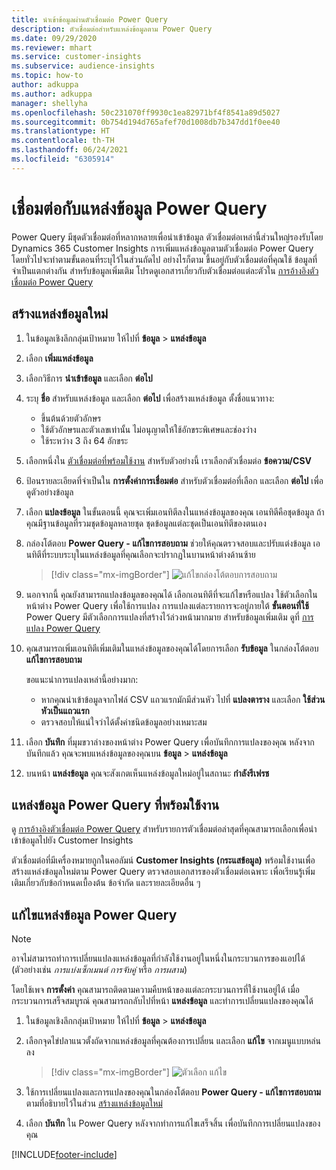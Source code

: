 ```yaml
---
title: นำเข้าข้อมูลผ่านตัวเชื่อมต่อ Power Query
description: ตัวเชื่อมต่อสำหรับแหล่งข้อมูลตาม Power Query
ms.date: 09/29/2020
ms.reviewer: mhart
ms.service: customer-insights
ms.subservice: audience-insights
ms.topic: how-to
author: adkuppa
ms.author: adkuppa
manager: shellyha
ms.openlocfilehash: 50c231070ff9930c1ea82971bf4f8541a89d5027
ms.sourcegitcommit: 0b754d194d765afef70d1008db7b347dd1f0ee40
ms.translationtype: HT
ms.contentlocale: th-TH
ms.lasthandoff: 06/24/2021
ms.locfileid: "6305914"
---
```

# <a name="connect-to-a-power-query-data-source"></a>เชื่อมต่อกับแหล่งข้อมูล Power Query

Power Query มีชุดตัวเชื่อมต่อที่หลากหลายเพื่อนำเข้าข้อมูล ตัวเชื่อมต่อเหล่านี้ส่วนใหญ่รองรับโดย Dynamics 365 Customer Insights การเพิ่มแหล่งข้อมูลตามตัวเชื่อมต่อ Power Query โดยทั่วไปจะทำตามขั้นตอนที่ระบุไว้ในส่วนถัดไป อย่างไรก็ตาม ขึ้นอยู่กับตัวเชื่อมต่อที่คุณใช้ ข้อมูลที่จำเป็นแตกต่างกัน สำหรับข้อมูลเพิ่มเติม โปรดดูเอกสารเกี่ยวกับตัวเชื่อมต่อแต่ละตัวใน [การอ้างอิงตัวเชื่อมต่อ Power Query](/power-query/connectors/)

## <a name="create-a-new-data-source"></a>สร้างแหล่งข้อมูลใหม่

1. ในข้อมูลเชิงลึกกลุ่มเป้าหมาย ให้ไปที่ **ข้อมูล** > **แหล่งข้อมูล**

1. เลือก **เพิ่มแหล่งข้อมูล**

1. เลือกวิธีการ **นำเข้าข้อมูล** และเลือก **ต่อไป**

1. ระบุ **ชื่อ** สำหรับแหล่งข้อมูล และเลือก **ต่อไป** เพื่อสร้างแหล่งข้อมูล ตั้งชื่อแนวทาง: 
   - ขึ้นต้นด้วยตัวอักษร
   - ใช้ตัวอักษรและตัวเลขเท่านั้น ไม่อนุญาตให้ใช้อักขระพิเศษและช่องว่าง
   - ใช้ระหว่าง 3 ถึง 64 อักขระ

1. เลือกหนึ่งใน [ตัวเชื่อมต่อที่พร้อมใช้งาน](#available-power-query-data-sources) สำหรับตัวอย่างนี้ เราเลือกตัวเชื่อมต่อ **ข้อความ/CSV**

1. ป้อนรายละเอียดที่จำเป็นใน **การตั้งค่าการเชื่อมต่อ** สำหรับตัวเชื่อมต่อที่เลือก และเลือก **ต่อไป** เพื่อดูตัวอย่างข้อมูล

1. เลือก **แปลงข้อมูล** ในขั้นตอนนี้ คุณจะเพิ่มเอนทิตีลงในแหล่งข้อมูลของคุณ เอนทิตีคือชุดข้อมูล ถ้าคุณมีฐานข้อมูลที่รวมชุดข้อมูลหลายชุด ชุดข้อมูลแต่ละชุดเป็นเอนทิตีของตนเอง

1. กล่องโต้ตอบ **Power Query - แก้ไขการสอบถาม** ช่วยให้คุณตรวจสอบและปรับแต่งข้อมูล เอนทิตีที่ระบบระบุในแหล่งข้อมูลที่คุณเลือกจะปรากฏในบานหน้าต่างด้านซ้าย

   > [!div class="mx-imgBorder"]
   > ![แก้ไขกล่องโต้ตอบการสอบถาม](media/data-manager-configure-edit-queries.png "แก้ไขกล่องโต้ตอบการสอบถาม")

1. นอกจากนี้ คุณยังสามารถแปลงข้อมูลของคุณได้ เลือกเอนทิตีที่จะแก้ไขหรือแปลง ใช้ตัวเลือกในหน้าต่าง Power Query เพื่อใช้การแปลง การแปลงแต่ละรายการจะอยู่ภายใต้ **ขั้นตอนที่ใช้** Power Query มีตัวเลือกการแปลงที่สร้างไว้ล่วงหน้ามากมาย สำหรับข้อมูลเพิ่มเติม ดูที่ [การแปลง Power Query](/power-query/power-query-what-is-power-query#transformations)

1. คุณสามารถเพิ่มเอนทิตีเพิ่มเติมในแหล่งข้อมูลของคุณได้โดยการเลือก **รับข้อมูล** ในกล่องโต้ตอบ **แก้ไขการสอบถาม**

   ขอแนะนำการแปลงเหล่านี้อย่างมาก:

   - หากคุณนำเข้าข้อมูลจากไฟล์ CSV แถวแรกมักมีส่วนหัว ไปที่ **แปลงตาราง** และเลือก **ใช้ส่วนหัวเป็นแถวแรก**
   - ตรวจสอบให้แน่ใจว่าได้ตั้งค่าชนิดข้อมูลอย่างเหมาะสม

1. เลือก **บันทึก** ที่มุมขวาล่างของหน้าต่าง Power Query เพื่อบันทึกการแปลงของคุณ หลังจากบันทึกแล้ว คุณจะพบแหล่งข้อมูลของคุณบน **ข้อมูล** > **แหล่งข้อมูล**

1. บนหน้า **แหล่งข้อมูล** คุณจะสังเกตเห็นแหล่งข้อมูลใหม่อยู่ในสถานะ **กำลังรีเฟรช**

## <a name="available-power-query-data-sources"></a>แหล่งข้อมูล Power Query ที่พร้อมใช้งาน

ดู [การอ้างอิงตัวเชื่อมต่อ Power Query](/power-query/connectors/) สำหรับรายการตัวเชื่อมต่อล่าสุดที่คุณสามารถเลือกเพื่อนำเข้าข้อมูลไปยัง Customer Insights 

ตัวเชื่อมต่อที่มีเครื่องหมายถูกในคอลัมน์ **Customer Insights (กระแสข้อมูล)** พร้อมใช้งานเพื่อสร้างแหล่งข้อมูลใหม่ตาม Power Query ตรวจสอบเอกสารของตัวเชื่อมต่อเฉพาะ เพื่อเรียนรู้เพิ่มเติมเกี่ยวกับข้อกำหนดเบื้องต้น ข้อจำกัด และรายละเอียดอื่น ๆ

## <a name="edit-power-query-data-sources"></a>แก้ไขแหล่งข้อมูล Power Query

> [!NOTE]
> อาจไม่สามารถทำการเปลี่ยนแปลงแหล่งข้อมูลที่กำลังใช้งานอยู่ในหนึ่งในกระบวนการของแอปได้ (ตัวอย่างเช่น *การแบ่งเซ็กเมนต์* *การจับคู่* หรือ *การผสาน*) 
>
> โดยใช้เพจ **การตั้งค่า** คุณสามารถติดตามความคืบหน้าของแต่ละกระบวนการที่ใช้งานอยู่ได้ เมื่อกระบวนการเสร็จสมบูรณ์ คุณสามารถกลับไปที่หน้า **แหล่งข้อมูล** และทำการเปลี่ยนแปลงของคุณได้

1. ในข้อมูลเชิงลึกกลุ่มเป้าหมาย ให้ไปที่ **ข้อมูล** > **แหล่งข้อมูล**

2. เลือกจุดไข่ปลาแนวตั้งถัดจากแหล่งข้อมูลที่คุณต้องการเปลี่ยน และเลือก **แก้ไข** จากเมนูแบบหล่นลง

   > [!div class="mx-imgBorder"]
   > ![ตัวเลือก แก้ไข](media/edit-option-data-sources.png "ตัวเลือก แก้ไข")

3. ใช้การเปลี่ยนแปลงและการแปลงของคุณในกล่องโต้ตอบ **Power Query - แก้ไขการสอบถาม** ตามที่อธิบายไว้ในส่วน [สร้างแหล่งข้อมูลใหม่](#create-a-new-data-source)

4. เลือก **บันทึก** ใน Power Query หลังจากทำการแก้ไขเสร็จสิ้น เพื่อบันทึกการเปลี่ยนแปลงของคุณ


[!INCLUDE[footer-include](../includes/footer-banner.md)]